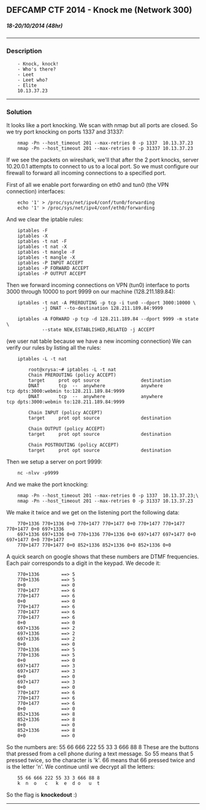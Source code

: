## DEFCAMP CTF 2014 - Knock me (Network 300)

##### 18-20/10/2014 (48hr)
___

### Description
```
	- Knock, knock!
	- Who's there?
	- Leet
	- Leet who?
	- Elite
	10.13.37.23
```


___
### Solution

It looks like a port knocking. We scan with nmap but all ports are closed.
So we try port knocking on ports 1337 and 31337:

```
	nmap -Pn --host_timeout 201 --max-retries 0 -p 1337  10.13.37.23
	nmap -Pn --host_timeout 201 --max-retries 0 -p 31337 10.13.37.23
```

If we see the packets on wireshark, we'll that after the 2 port knocks, server
10.20.0.1 attempts to connect to us to a local port. So we must configure our 
firewall to forward all incoming connections to a specified port.

First of all we enable port forwarding on eth0 and tun0 (the VPN connection) 
interfaces:
```
	echo '1' > /proc/sys/net/ipv4/conf/tun0/forwarding
	echo '1' > /proc/sys/net/ipv4/conf/eth0/forwarding
```

And we clear the iptable rules:
```	
    iptables -F
	iptables -X
	iptables -t nat -F
	iptables -t nat -X
	iptables -t mangle -F
	iptables -t mangle -X
	iptables -P INPUT ACCEPT
	iptables -P FORWARD ACCEPT
	iptables -P OUTPUT ACCEPT
```

Then we forward incoming connections on VPN (tun0) interface to ports 3000 through 
10000 to port 9999 on our machine (128.211.189.84):
```
	iptables -t nat -A PREROUTING -p tcp -i tun0 --dport 3000:10000 \
			 -j DNAT --to-destination 128.211.189.84:9999

	iptables -A FORWARD -p tcp -d 128.211.189.84 --dport 9999 -m state \
			 --state NEW,ESTABLISHED,RELATED -j ACCEPT
```

(we user nat table because we have a new incoming connection)
We can verify our rules by listing all the rules:
```
	iptables -L -t nat
```

```
		root@xrysa:~# iptables -L -t nat
		Chain PREROUTING (policy ACCEPT)
		target     prot opt source               destination         
		DNAT       tcp  --  anywhere             anywhere             tcp dpts:3000:webmin to:128.211.189.84:9999
		DNAT       tcp  --  anywhere             anywhere             tcp dpts:3000:webmin to:128.211.189.84:9999

		Chain INPUT (policy ACCEPT)
		target     prot opt source               destination         

		Chain OUTPUT (policy ACCEPT)
		target     prot opt source               destination         

		Chain POSTROUTING (policy ACCEPT)
		target     prot opt source               destination         
```

Then we setup a server on port 9999:
```
	nc -nlvv -p9999
```


And we make the port knocking:
```
	nmap -Pn --host_timeout 201 --max-retries 0 -p 1337  10.13.37.23;\
	nmap -Pn --host_timeout 201 --max-retries 0 -p 31337 10.13.37.23
```
We make it twice and we get on the listening port the following data:
```	
    770+1336 770+1336 0+0 770+1477 770+1477 0+0 770+1477 770+1477 770+1477 0+0 697+1336 
	697+1336 697+1336 0+0 770+1336 770+1336 0+0 697+1477 697+1477 0+0 697+1477 0+0 770+1477 
	770+1477 770+1477 0+0 852+1336 852+1336 0+0 852+1336 0+0
```

A quick search on google shows that these numbers are DTMF frequencies. Each pair 
corresponds to a digit in the keypad. We decode it:
```
	770+1336		==> 5
	770+1336 		==> 5
	0+0 			==> 0
	770+1477 		==> 6
	770+1477 		==> 6
	0+0 			==> 0
	770+1477 		==> 6
	770+1477 		==> 6
	770+1477 		==> 6
	0+0 			==> 0
	697+1336 		==> 2
	697+1336 		==> 2
	697+1336 		==> 2
	0+0 			==> 0
	770+1336 		==> 5
	770+1336 		==> 5
	0+0 			==> 0
	697+1477 		==> 3
	697+1477 		==> 3
	0+0				==> 0
	697+1477 		==> 3
	0+0 			==> 0
	770+1477 		==> 6
	770+1477 		==> 6
	770+1477 		==> 6
	0+0 			==> 0
	852+1336 		==> 8
	852+1336 		==> 8
	0+0 			==> 0
	852+1336 		==> 8
	0+0				==> 0
```

So the numbers are: 55 66 666 222 55 33 3 666 88 8
These are the buttons that pressed from a cell phone during a text message.
So 55 means that 5 pressed twice, so the character is 'k'. 66 means that 66
pressed twice and is the letter 'n'. We continue until we decrypt all the 
letters:
```
	55 66 666 222 55 33 3 666 88 8
	k  n  o   c   k  e  d o   u  t 
```

So the flag is **knockedout** :)

___
